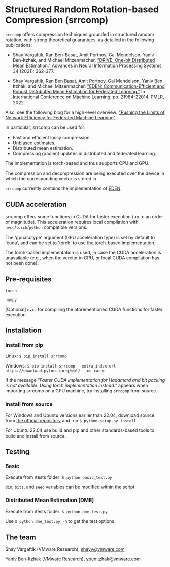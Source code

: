 # Structured Random Rotation-based Compression (srrcomp)

`srrcomp` offers compression techniques grounded in structured random rotation, with strong theoretical guarantees, as detailed in the following publications:

- Shay Vargaftik, Ran Ben-Basat, Amit Portnoy, Gal Mendelson, Yaniv Ben-Itzhak, and Michael Mitzenmacher. ["DRIVE: One-bit Distributed Mean Estimation."](https://proceedings.neurips.cc/paper/2021/hash/0397758f8990c1b41b81b43ac389ab9f-Abstract.html) Advances in Neural Information Processing Systems 34 (2021): 362-377.

- Shay Vargaftik, Ran Ben Basat, Amit Portnoy, Gal Mendelson, Yaniv Ben Itzhak, and Michael Mitzenmacher. ["EDEN: Communication-Efficient and Robust Distributed Mean Estimation for Federated Learning."](https://proceedings.mlr.press/v162/vargaftik22a.html) In International Conference on Machine Learning, pp. 21984-22014. PMLR, 2022.

Also, see the following blog for a high-level overview: 
["Pushing the Limits of Network Efficiency for Federated Machine Learning"](https://octo.vmware.com/pushing-the-limits-of-network-efficiency-for-federated-learning/)

In particular, srrcomp can be used for: 

- Fast and efficient lossy compression.
- Unbiased estimates.
- Distributed mean estimation.
- Compressing gradient updates in distributed and federated learning.

The implementation is torch-based and thus supports CPU and GPU.

The compression and decompression are being executed over the device in which the corresponding vector is stored in.

`srrcomp` currently contains the implementation of [EDEN](https://proceedings.mlr.press/v162/vargaftik22a.html).

## CUDA acceleration

srrcomp offers some functions in CUDA for faster execution (up to an order of magnitude). This acceleration requires local compilation with `nvcc`/`torch`/`python` compatible versions. 

The 'gpuacctype' argument (GPU acceleration type) is set by default to 'cuda', and can be set to 'torch' to use the torch-based implementation. 

The torch-based implementation is used, in case the CUDA acceleration is unavailable (e.g., when the verctor in CPU, or local CUDA compilation has not been done). 

## Pre-requisites

`torch` 

`numpy`

[Optional] `nvcc` for compiling the aforementioned CUDA functions for faster execution


## Installation

### Install from pip

Linux: `$ pip install srrcomp`

Windows: `$ pip install srrcomp --extra-index-url https://download.pytorch.org/whl/ --no-cache`

If the message *"Faster CUDA implementation for Hadamard and bit packing is not available. Using torch implementation instead."* appears when importing srrcomp on a GPU machine, try installing `srrcomp` from source.

### Install from source

For Windows and Ubuntu versions earlier than 22.04, download source from [the official repository](https://github.com/shayvar/structured-random-rotation-based-compression) and run `$ python setup.py install`

For Ubuntu 22.04 use build and pip and other standards-based tools to build and install from source.

## Testing

### Basic

Execute from \tests folder:
`$ python basic_test.py`

`dim`, `bits`, and `seed` variables can be modified within the script.


### Distributed Mean Estimation (DME)

Execute from \tests folder:
`$ python dme_test.py`

Use `$ python dme_test.py -h` to get the test options 

## The team

Shay Vargaftik (VMware Research), shayv@vmware.com

Yaniv Ben-Itzhak (VMware Research), ybenitzhak@vmware.com
